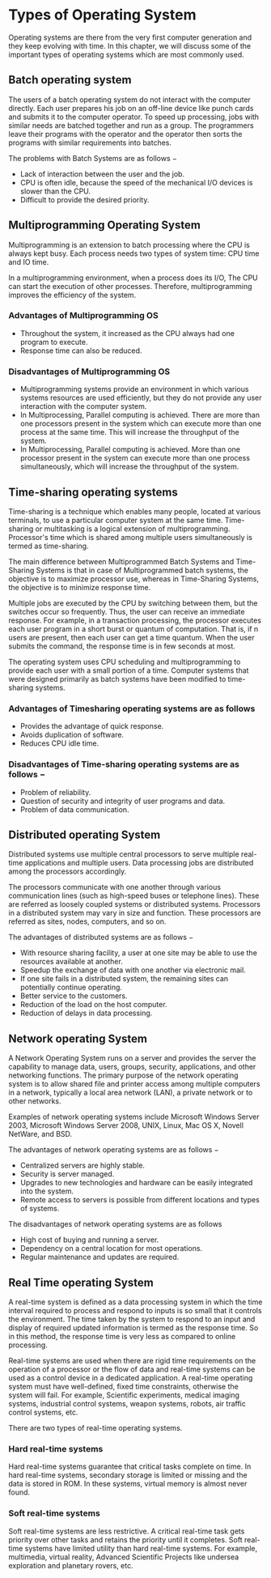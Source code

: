 # Types of Operating System

Operating systems are there from the very first computer generation and they keep evolving with time. In this chapter, we will discuss some of the important types of operating systems which are most commonly used.

## Batch operating system
The users of a batch operating system do not interact with the computer directly. Each user prepares his job on an off-line device like punch cards and submits it to the computer operator. To speed up processing, jobs with similar needs are batched together and run as a group. The programmers leave their programs with the operator and the operator then sorts the programs with similar requirements into batches.

The problems with Batch Systems are as follows −

- Lack of interaction between the user and the job.
- CPU is often idle, because the speed of the mechanical I/O devices is slower than the CPU.
- Difficult to provide the desired priority.

## Multiprogramming Operating System
Multiprogramming is an extension to batch processing where the CPU is always kept busy. Each process needs two types of system time: CPU time and IO time.

In a multiprogramming environment, when a process does its I/O, The CPU can start the execution of other processes. Therefore, multiprogramming improves the efficiency of the system.

### Advantages of Multiprogramming OS
- Throughout the system, it increased as the CPU always had one program to execute.
- Response time can also be reduced.

### Disadvantages of Multiprogramming OS
- Multiprogramming systems provide an environment in which various systems resources are used efficiently, but they do not provide any user interaction with the computer system.
- In Multiprocessing, Parallel computing is achieved. There are more than one processors present in the system which can execute more than one process at the same time. This will increase the throughput of the system.
- In Multiprocessing, Parallel computing is achieved. More than one processor present in the system can execute more than one process simultaneously, which will increase the throughput of the system.

## Time-sharing operating systems
Time-sharing is a technique which enables many people, located at various terminals, to use a particular computer system at the same time. Time-sharing or multitasking is a logical extension of multiprogramming. Processor's time which is shared among multiple users simultaneously is termed as time-sharing.

The main difference between Multiprogrammed Batch Systems and Time-Sharing Systems is that in case of Multiprogrammed batch systems, the objective is to maximize processor use, whereas in Time-Sharing Systems, the objective is to minimize response time.

Multiple jobs are executed by the CPU by switching between them, but the switches occur so frequently. Thus, the user can receive an immediate response. For example, in a transaction processing, the processor executes each user program in a short burst or quantum of computation. That is, if n users are present, then each user can get a time quantum. When the user submits the command, the response time is in few seconds at most.

The operating system uses CPU scheduling and multiprogramming to provide each user with a small portion of a time. Computer systems that were designed primarily as batch systems have been modified to time-sharing systems.

### Advantages of Timesharing operating systems are as follows 

- Provides the advantage of quick response.
- Avoids duplication of software.
- Reduces CPU idle time.

### Disadvantages of Time-sharing operating systems are as follows −

- Problem of reliability.
- Question of security and integrity of user programs and data.
- Problem of data communication.

## Distributed operating System
Distributed systems use multiple central processors to serve multiple real-time applications and multiple users. Data processing jobs are distributed among the processors accordingly.

The processors communicate with one another through various communication lines (such as high-speed buses or telephone lines). These are referred as loosely coupled systems or distributed systems. Processors in a distributed system may vary in size and function. These processors are referred as sites, nodes, computers, and so on.

The advantages of distributed systems are as follows −

- With resource sharing facility, a user at one site may be able to use the resources available at another.
- Speedup the exchange of data with one another via electronic mail.
- If one site fails in a distributed system, the remaining sites can potentially continue operating.
- Better service to the customers.
- Reduction of the load on the host computer.
- Reduction of delays in data processing.

## Network operating System
A Network Operating System runs on a server and provides the server the capability to manage data, users, groups, security, applications, and other networking functions. The primary purpose of the network operating system is to allow shared file and printer access among multiple computers in a network, typically a local area network (LAN), a private network or to other networks.

Examples of network operating systems include Microsoft Windows Server 2003, Microsoft Windows Server 2008, UNIX, Linux, Mac OS X, Novell NetWare, and BSD.

The advantages of network operating systems are as follows −

- Centralized servers are highly stable.
- Security is server managed.
- Upgrades to new technologies and hardware can be easily integrated into the system.
- Remote access to servers is possible from different locations and types of systems.

The disadvantages of network operating systems are as follows 

- High cost of buying and running a server.
- Dependency on a central location for most operations.
- Regular maintenance and updates are required.

## Real Time operating System
A real-time system is defined as a data processing system in which the time interval required to process and respond to inputs is so small that it controls the environment. The time taken by the system to respond to an input and display of required updated information is termed as the response time. So in this method, the response time is very less as compared to online processing.

Real-time systems are used when there are rigid time requirements on the operation of a processor or the flow of data and real-time systems can be used as a control device in a dedicated application. A real-time operating system must have well-defined, fixed time constraints, otherwise the system will fail. For example, Scientific experiments, medical imaging systems, industrial control systems, weapon systems, robots, air traffic control systems, etc.

There are two types of real-time operating systems.

### Hard real-time systems
Hard real-time systems guarantee that critical tasks complete on time. In hard real-time systems, secondary storage is limited or missing and the data is stored in ROM. In these systems, virtual memory is almost never found.

### Soft real-time systems
Soft real-time systems are less restrictive. A critical real-time task gets priority over other tasks and retains the priority until it completes. Soft real-time systems have limited utility than hard real-time systems. For example, multimedia, virtual reality, Advanced Scientific Projects like undersea exploration and planetary rovers, etc.
